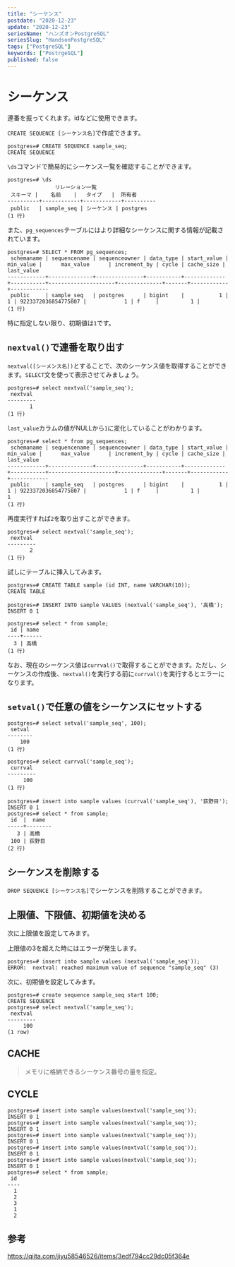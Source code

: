 ```yaml
---
title: "シーケンス"
postdate: "2020-12-23"
update: "2020-12-23"
seriesName: "ハンズオンPostgreSQL"
seriesSlug: "HandsonPostgreSQL"
tags: ["PostgreSQL"]
keywords: ["PostrgeSQL"]
published: false
---
```


# シーケンス

連番を振ってくれます。idなどに使用できます。

`CREATE SEQUENCE [シーケンス名]`で作成できます。

```dummy:title=console
postgres=# CREATE SEQUENCE sample_seq; 
CREATE SEQUENCE
```

`\ds`コマンドで簡易的にシーケンス一覧を確認することができます。

```dummy:title=console
postgres=# \ds
               リレーション一覧
 スキーマ |    名前    |   タイプ   |  所有者
----------+------------+------------+----------
 public   | sample_seq | シーケンス | postgres
(1 行)
```

また、`pg_sequences`テーブルにはより詳細なシーケンスに関する情報が記載されています。

```dummy:title=console
postgres=# SELECT * FROM pg_sequences;
 schemaname | sequencename | sequenceowner | data_type | start_value | min_value |      max_value      | increment_by | cycle | cache_size | last_value
------------+--------------+---------------+-----------+-------------+-----------+---------------------+--------------+-------+------------+------------
 public     | sample_seq   | postgres      | bigint    |           1 |         1 | 9223372036854775807 |            1 | f     |          1 |
(1 行)
```

特に指定しない限り、初期値は`1`です。

## `nextval()`で連番を取り出す

`nextval([シーメンス名])`とすることで、次のシーケンス値を取得することができます。`SELECT`文を使って表示させてみましょう。

```dummy
postgres=# select nextval('sample_seq');
 nextval
---------
       1
(1 行)
```

`last_value`カラムの値がNULLから`1`に変化していることがわかります。

```dummy
postgres=# select * from pg_sequences;   
 schemaname | sequencename | sequenceowner | data_type | start_value | min_value |      max_value      | increment_by | cycle | cache_size | last_value
------------+--------------+---------------+-----------+-------------+-----------+---------------------+--------------+-------+------------+------------
 public     | sample_seq   | postgres      | bigint    |           1 |         1 | 9223372036854775807 |            1 | f     |          1 |          1
(1 行)
```

再度実行すれば`2`を取り出すことができます。

```dummy:title=console
postgres=# select nextval('sample_seq');
 nextval
---------
       2
(1 行)
```

試しにテーブルに挿入してみます。

```dummy:title=console
postgres=# CREATE TABLE sample (id INT, name VARCHAR(10));
CREATE TABLE

postgres=# INSERT INTO sample VALUES (nextval('sample_seq'), '高橋');
INSERT 0 1 
```

```dummy
postgres=# select * from sample;
 id | name
----+------
  3 | 高橋
(1 行)
```

なお、現在のシーケンス値は`currval()`で取得することができます。ただし、シーケンスの作成後、`nextval()`を実行する前に`currval()`を実行するとエラーになります。

## `setval()`で任意の値をシーケンスにセットする

```dummy:title=console
postgres=# select setval('sample_seq', 100); 
 setval
--------
    100
(1 行)
```

```dummy
postgres=# select currval('sample_seq');
 currval
---------
     100
(1 行)
```

```dummy
postgres=# insert into sample values (currval('sample_seq'), '荻野目');
INSERT 0 1
postgres=# select * from sample;
 id  |  name
-----+--------
   3 | 高橋
 100 | 荻野目
(2 行)
```

## シーケンスを削除する

`DROP SEQUENCE [シーケンス名]`でシーケンスを削除することができます。


## 上限値、下限値、初期値を決める

次に上限値を設定してみます。

上限値の3を超えた時にはエラーが発生します。

```dummy:title=console
postgres=# insert into sample values (nextval('sample_seq'));
ERROR:  nextval: reached maximum value of sequence "sample_seq" (3)
```


次に、初期値を設定してみます。

```dummy:title=console
postgres=# create sequence sample_seq start 100;
CREATE SEQUENCE
postgres=# select nextval('sample_seq');
 nextval 
---------
     100
(1 row)
```

## CACHE

> メモリに格納できるシーケンス番号の量を指定。

## CYCLE

```dummy:title=console
postgres=# insert into sample values(nextval('sample_seq'));
INSERT 0 1
postgres=# insert into sample values(nextval('sample_seq'));
INSERT 0 1
postgres=# insert into sample values(nextval('sample_seq'));
INSERT 0 1
postgres=# insert into sample values(nextval('sample_seq'));
INSERT 0 1
postgres=# insert into sample values(nextval('sample_seq'));
INSERT 0 1
postgres=# select * from sample;
 id 
----
  1
  2
  3
  1
  2
```

## 参考

https://qiita.com/jiyu58546526/items/3edf794cc29dc05f364e






